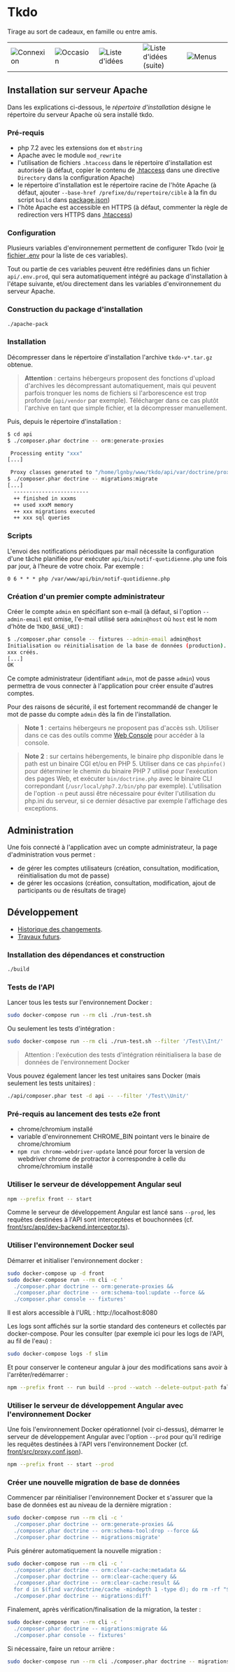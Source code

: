 # Tkdo

Tirage au sort de cadeaux, en famille ou entre amis.

<table><tr>
  <td width="20%"><img src="doc/connexion.png?raw=true" alt="Connexion"></td>
  <td width="20%"><img src="doc/occasion.png?raw=true" alt="Occasion"></td>
  <td width="20%"><img src="doc/idee-1.png?raw=true" alt="Liste d'idées"></td>
  <td width="20%"><img src="doc/idee-2.png?raw=true" alt="Liste d'idées (suite)"></td>
  <td width="20%"><img src="doc/menus.png?raw=true" alt="Menus"></td>
</tr></table>

## Installation sur serveur Apache

Dans les explications ci-dessous, le *répertoire d'installation* désigne le répertoire du serveur Apache
où sera installé tkdo.

### Pré-requis

- php 7.2 avec les extensions `dom` et `mbstring`
- Apache avec le module `mod_rewrite`
- l'utilisation de fichiers `.htaccess` dans le répertoire d'installation est autorisée 
  (à défaut, copier le contenu de [.htaccess](./.htaccess) dans une directive `Directory` dans la configuration Apache)
- le répertoire d'installation est le répertoire racine de l'hôte Apache
  (à défaut, ajouter `--base-href /prefixe/du/repertoire/cible` à la fin du script `build` dans [package.json](./package.json))
- l'hôte Apache est accessible en HTTPS
  (à défaut, commenter la règle de redirection vers HTTPS dans [.htaccess](./.htaccess))

### Configuration

Plusieurs variables d'environnement permettent de configurer Tkdo
(voir [le fichier .env](./api/.env) pour la liste de ces variables).

Tout ou partie de ces variables peuvent être redéfinies dans un fichier `api/.env.prod`,
qui sera automatiquement intégré au package d'installation à l'étape suivante,
et/ou directement dans les variables d'environnement du serveur Apache.

### Construction du package d'installation

```bash
./apache-pack
```

### Installation

Décompresser dans le répertoire d'installation l'archive `tkdo-v*.tar.gz` obtenue.

> **Attention** : certains hébergeurs proposent des fonctions d'upload d'archives les décompressant automatiquement,
> mais qui peuvent parfois tronquer les noms de fichiers si l'arborescence est trop profonde (`api/vendor` par exemple).
> Télécharger dans ce cas plutôt l'archive en tant que simple fichier, et la décompresser manuellement.

Puis, depuis le répertoire d'installation :

```bash
$ cd api
$ ./composer.phar doctrine -- orm:generate-proxies

 Processing entity "xxx"
[...]

 Proxy classes generated to "/home/lgnby/www/tkdo/api/var/doctrine/proxy"
$ ./composer.phar doctrine -- migrations:migrate
[...]
  ------------------------
  ++ finished in xxxms
  ++ used xxxM memory
  ++ xxx migrations executed
  ++ xxx sql queries
```

### Scripts

L'envoi des notifications périodiques par mail nécessite la configuration d'une tâche planifiée
pour exécuter `api/bin/notif-quotidienne.php` une fois par jour, à l'heure de votre choix.
Par exemple :

```crontab
0 6 * * * php /var/www/api/bin/notif-quotidienne.php
```

### Création d'un premier compte administrateur

Créer le compte `admin` en spécifiant son e-mail
(à défaut, si l'option `--admin-email` est omise,
l'e-mail utilisé sera `admin@host` où `host` est le nom d'hôte de `TKDO_BASE_URI`) :

```bash
$ ./composer.phar console -- fixtures --admin-email admin@host
Initialisation ou réinitialisation de la base de données (production)...
xxx créés.
[...]
OK
```

Ce compte administrateur (identifiant `admin`, mot de passe `admin`)
vous permettra de vous connecter à l'application pour créer ensuite d'autres comptes.

Pour des raisons de sécurité, il est fortement recommandé
de changer le mot de passe du compte `admin` dès la fin de l'installation.

> **Note 1** : certains hébergeurs ne proposent pas d'accès ssh.
> Utiliser dans ce cas des outils comme [Web Console](http://web-console.org/) pour accéder à la console.

> **Note 2** : sur certains hébergements, le binaire php disponible dans le path est un binaire CGI et/ou en PHP 5.
> Utiliser dans ce cas `phpinfo()` pour déterminer le chemin du binaire PHP 7 utilisé pour l'exécution des pages Web,
> et exécuter `bin/doctrine.php` avec le binaire CLI correpondant (`/usr/local/php7.2/bin/php` par exemple).
> L'utilisation de l'option `-n` peut aussi être nécessaire pour éviter l'utilisation du php.ini du serveur,
> si ce dernier désactive par exemple l'affichage des exceptions.

## Administration

Une fois connecté à l'application avec un compte administrateur,
la page d'administration vous permet :
- de gérer les comptes utilisateurs (création, consultation, modification, réinitialisation du mot de passe)
- de gérer les occasions (création, consultation, modification, ajout de participants ou de résultats de tirage)

## Développement

- [Historique des changements](./CHANGELOG.md).
- [Travaux futurs](./BACKLOG.md).

### Installation des dépendances et construction

```bash
./build
```

### Tests de l'API

Lancer tous les tests sur l'environnement Docker :

```bash
sudo docker-compose run --rm cli ./run-test.sh
```

Ou seulement les tests d'intégration :

```bash
sudo docker-compose run --rm cli ./run-test.sh --filter '/Test\\Int/'
```

> Attention : l'exécution des tests d'intégration
> réinitialisera la base de données de l'environnement Docker

Vous pouvez également lancer les test unitaires sans Docker (mais seulement les tests unitaires) :

```bash
./api/composer.phar test -d api -- --filter '/Test\\Unit/'
```

### Pré-requis au lancement des tests e2e front

- chrome/chromium installé
- variable d'environnement CHROME_BIN pointant vers le binaire de chrome/chromium
- `npm run chrome-webdriver-update` lancé pour forcer la version de webdriver chrome de protractor
  à correspondre à celle du chrome/chromium installé

### Utiliser le serveur de développement Angular seul

```bash
npm --prefix front -- start
```

Comme le serveur de développement Angular est lancé sans `--prod`,
les requêtes destinées à l'API sont interceptées et bouchonnées
(cf. [front/src/app/dev-backend.interceptor.ts](./front/src/app/dev-backend.interceptor.ts)).

### Utiliser l'environnement Docker seul

Démarrer et initialiser l'environnement docker :

```bash
sudo docker-compose up -d front
sudo docker-compose run --rm cli -c '
  ./composer.phar doctrine -- orm:generate-proxies &&
  ./composer.phar doctrine -- orm:schema-tool:update --force &&
  ./composer.phar console -- fixtures'
```

Il est alors accessible à l'URL : http://localhost:8080

Les logs sont affichés sur la sortie standard des conteneurs et collectés par docker-compose.
Pour les consulter (par exemple ici pour les logs de l'API, au fil de l'eau) :

```bash
sudo docker-compose logs -f slim
```

Et pour conserver le conteneur angular à jour des modifications
sans avoir à l'arrêter/redémarrer :

```bash
npm --prefix front -- run build --prod --watch --delete-output-path false
```

### Utiliser le serveur de développement Angular avec l'environnement Docker

Une fois l'environnement Docker opérationnel (voir ci-dessus),
démarrer le serveur de développement Angular avec l'option `--prod`
pour qu'il redirige les requêtes destinées à l'API vers l'environnement Docker
(cf. [front/src/proxy.conf.json](./front/src/proxy.conf.json)).

```bash
npm --prefix front -- start --prod
```

### Créer une nouvelle migration de base de données

Commencer par réinitialiser l'environnement Docker
et s'assurer que la base de données est au niveau de la dernière migration :

```bash
sudo docker-compose run --rm cli -c '
  ./composer.phar doctrine -- orm:generate-proxies &&
  ./composer.phar doctrine -- orm:schema-tool:drop --force &&
  ./composer.phar doctrine -- migrations:migrate'
```

Puis générer automatiquement la nouvelle migration :

```bash
sudo docker-compose run --rm cli -c '
  ./composer.phar doctrine -- orm:clear-cache:metadata &&
  ./composer.phar doctrine -- orm:clear-cache:query &&
  ./composer.phar doctrine -- orm:clear-cache:result &&
  for d in $(find var/doctrine/cache -mindepth 1 -type d); do rm -rf "$d"; done &&
  ./composer.phar doctrine -- migrations:diff'
```

Finalement, après vérification/finalisation de la migration, la tester :

```bash
sudo docker-compose run --rm cli -c '
  ./composer.phar doctrine -- migrations:migrate &&
  ./composer.phar console -- fixtures'
```

Si nécessaire, faire un retour arrière :

```bash
sudo docker-compose run --rm cli ./composer.phar doctrine -- migrations:migrate prev
```
